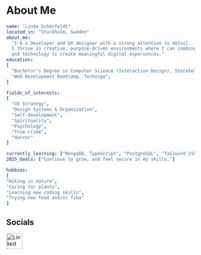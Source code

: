 # About Me
```yaml
name: "Linda Schönfeldt"
located_in: "Stockholm, Sweden"
about_me:
  "I'm a Developer and UX designer with a strong attention to detail.
  I thrive in creative, purpose-driven environments where I can combine empathy
  and technology to create meaningful digital experiences."
education:
[
  "Bachelor's Degree in Computer Science (Interaction Design), Stockholm University",
  "Web Development Bootcamp, Technigo",
]

fields_of_interests:
[
  "UX Strategy",
  "Design Systems & Organization",
  "Self-development",
  "Spirituality",
  "Psychology",
  "True crime",
  "Horror"
]

currently_learning: ["MongoDB, TypeScript", "PostgreSQL", "Tailwind CSS"]
2025_Goals: ["Continue to grow, and feel secure in my skills."]

hobbies:
[
"Hiking in nature",
"Caring for plants",
"Learning new coding skills",
"Trying new food and/or fika"
]
```


## Socials
<a a href="https://www.linkedin.com/lindaschonfeldt"><img width="43" height="42" alt="Linked in" src="https://github.com/user-attachments/assets/f7e04d25-8ec0-4414-b944-aff7e7cae335" /></a>
